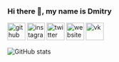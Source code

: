 ### Hi there 👋, my name is Dmitry



[<img src='https://cdn.jsdelivr.net/npm/simple-icons@3.0.1/icons/github.svg' alt='github' height='40'>](https://github.com/scerka)  [<img src='https://cdn.jsdelivr.net/npm/simple-icons@3.0.1/icons/instagram.svg' alt='instagram' height='40'>](https://www.instagram.com/scerka73/)  [<img src='https://cdn.jsdelivr.net/npm/simple-icons@3.0.1/icons/twitter.svg' alt='twitter' height='40'>](https://twitter.com/iScerka73)  [<img src='https://cdn.jsdelivr.net/npm/simple-icons@3.0.1/icons/icloud.svg' alt='website' height='40'>](https://scerka.ru)  [<img src='https://cdn.jsdelivr.net/npm/simple-icons@3.0.1/icons/vk.svg' alt='vk' height='40'>](https://vk.com/scerka)  

![GitHub stats](https://github-readme-stats.vercel.app/api?username=scerka&show_icons=true)  


